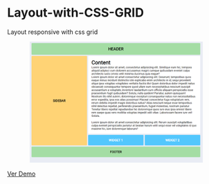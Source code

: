 # Layout-with-CSS-GRID
Layout responsive with css grid

<p align="center"><img src="https://raw.githubusercontent.com/clipmarcos/Layout-with-CSS-GRID/master/layout.png" width="400"></p>



<a href="https://clipmarcos.github.io/Layout-with-CSS-GRID/" target="_blank" >Ver Demo</a>


